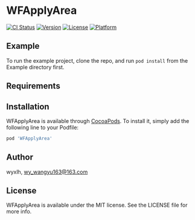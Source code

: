 # WFApplyArea

[![CI Status](https://img.shields.io/travis/wyxlh/WFApplyArea.svg?style=flat)](https://travis-ci.org/wyxlh/WFApplyArea)
[![Version](https://img.shields.io/cocoapods/v/WFApplyArea.svg?style=flat)](https://cocoapods.org/pods/WFApplyArea)
[![License](https://img.shields.io/cocoapods/l/WFApplyArea.svg?style=flat)](https://cocoapods.org/pods/WFApplyArea)
[![Platform](https://img.shields.io/cocoapods/p/WFApplyArea.svg?style=flat)](https://cocoapods.org/pods/WFApplyArea)

## Example

To run the example project, clone the repo, and run `pod install` from the Example directory first.

## Requirements

## Installation

WFApplyArea is available through [CocoaPods](https://cocoapods.org). To install
it, simply add the following line to your Podfile:

```ruby
pod 'WFApplyArea'
```

## Author

wyxlh, wy_wangyu163@163.com

## License

WFApplyArea is available under the MIT license. See the LICENSE file for more info.
